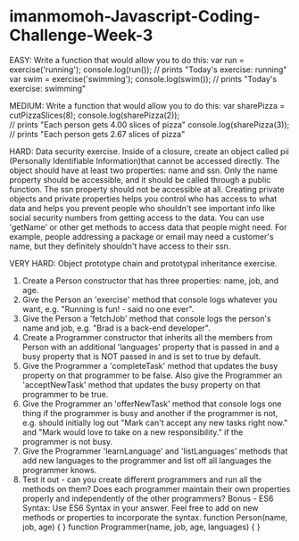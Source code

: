 # imanmomoh-Javascript-Coding-Challenge-Week-3
EASY: Write a function that would allow you to do this:
var run = exercise('running');
console.log(run()); // prints "Today's exercise: running"
var swim = exercise('swimming');
console.log(swim()); // prints "Today's exercise: swimming"

MEDIUM: Write a function that would allow you to do this:
var sharePizza = cutPizzaSlices(8);
console.log(sharePizza(2));                                                                                                                                                                    
  // prints "Each person gets 4.00 slices of pizza"
console.log(sharePizza(3)); 
  // prints "Each person gets 2.67 slices of pizza"
  
HARD: Data security exercise. Inside of a closure, create an object called pii (Personally Identifiable Information)that cannot be accessed directly. The object should have at least two properties: name and ssn. Only the name property should be accessible, and it should be called through a public function. The ssn property should not be accessible at all.
Creating private objects and private properties helps you control who has access to what data and helps you prevent people who shouldn't see important info like social security numbers from getting access to the data.
You can use 'getName' or other get methods to access data that people might need. For example, people addressing a package or email may need a customer's name, but they definitely shouldn't have access to their ssn.

VERY HARD: Object prototype chain and prototypal inheritance exercise.
1. Create a Person constructor that has three properties: name, job, and age.
2. Give the Person an 'exercise' method that console logs whatever you want, e.g. "Running is fun! - said no one ever".
3. Give the Person a 'fetchJob' method that console logs the person's name and job, e.g. "Brad is a    back-end developer".
4. Create a Programmer constructor that inherits all the members from Person with an additional 'languages' property that is passed in and a busy property that is NOT passed in and is set to true by default.
5. Give the Programmer a 'completeTask' method that updates the busy property on that programmer to be false. Also give the Programmer an 'acceptNewTask' method that updates the busy property on that programmer to be true.
6. Give the Programmer an 'offerNewTask' method that console logs one thing if the programmer is busy and another if the programmer is not, e.g. should initially log out "Mark can't accept any new tasks right now." and "Mark would love to take on a new responsibility." if the programmer is not busy.
7. Give the Programmer 'learnLanguage' and 'listLanguages' methods that add new languages to the programmer and list off all languages the programmer knows.
8. Test it out - can you create different programmers and run all the methods on them? Does each programmer maintain their own properties properly and independently of the other programmers?
Bonus - ES6 Syntax: Use ES6 Syntax in your answer. Feel free to add on new methods or properties to  incorporate the syntax.
function Person(name, job, age) { }
function Programmer(name, job, age, languages) { }

